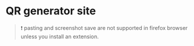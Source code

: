# QR generator site

> :exclamation: pasting and screenshot save are not supported in firefox browser unless you install an extension. 